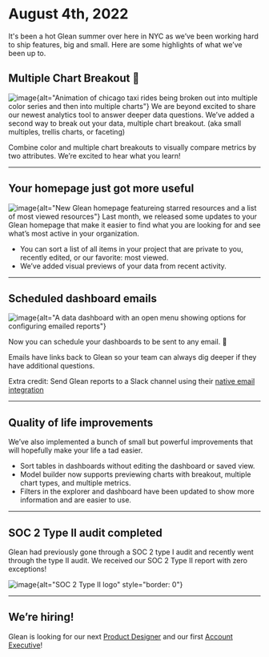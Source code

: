 # August 4th, 2022

It's been a hot Glean summer over here in NYC as we’ve been working hard to ship features, big and small. Here are some highlights of what we’ve been up to.

## Multiple Chart Breakout 🎉
![image](/assets/product_updates/220803_trellis.gif){alt="Animation of chicago taxi rides being broken out into multiple color series and then into multiple charts"}
We are beyond excited to share our newest analytics tool to answer deeper data questions. We’ve added a second way to break out your data, multiple chart breakout. (aka small multiples, trellis charts, or faceting)

Combine color and multiple chart breakouts to visually compare metrics by two attributes. We’re excited to hear what you learn!

---

## Your homepage just got more useful
![image](/assets/product_updates/220803_homepage.png){alt="New Glean homepage featureing starred resources and a list of most viewed resources"}
Last month, we released some updates to your Glean homepage that make it easier to find what you are looking for and see what’s most active in your organization.
* You can sort a list of all items in your project that are private to you, recently edited, or our favorite: most viewed.
* We’ve added visual previews of your data from recent activity.

---

## Scheduled dashboard emails
![image](/assets/product_updates/220803_dashboard_reports.png){alt="A data dashboard with an open menu showing options for configuring emailed reports"}

Now you can schedule your dashboards to be sent to any email. 🥳

Emails have links back to Glean so your team can always dig deeper if they have additional questions.

Extra credit: Send Glean reports to a Slack channel using their [native email integration](https://nyc.us3.list-manage.com/track/click?u=6300d55bcba31646550d3c1e4&id=06a81c7c2b&e=454d9cfee6)

---

## Quality of life improvements

We’ve also implemented a bunch of small but powerful improvements that will hopefully make your life a tad easier.

* Sort tables in dashboards without editing the dashboard or saved view.
* Model builder now supports previewing charts with breakout, multiple chart types, and multiple metrics.
* Filters in the explorer and dashboard have been updated to show more information and are easier to use.

---

## SOC 2 Type II audit completed

Glean had previously gone through a SOC 2 type I audit and recently went through the type II audit. We received our SOC 2 Type II report with zero exceptions!

![image](/assets/product_updates/220803_soc2.png){alt="SOC 2 Type II logo" style="border: 0"}

---

## We’re hiring!

Glean is looking for our next [Product Designer](https://glean.io/open-roles/product-designer) and our first [Account Executive](https://glean.io/open-roles/account-executive)!
